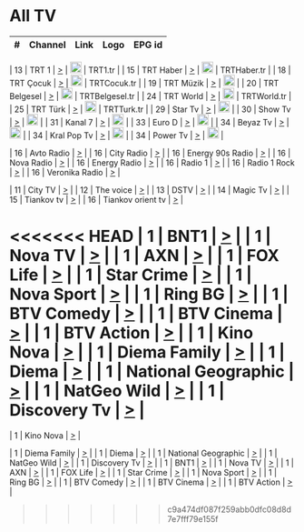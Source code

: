 <h1>All TV</h1>

| #   | Channel        | Link  | Logo | EPG id |
|:---:|:--------------:|:-----:|:----:|:------:|

| 13  | TRT 1            | [>](https://tv-trt1.medya.trt.com.tr/master.m3u8) | <img height="20" src="https://i.imgur.com/j786OLG.png"/> | TRT1.tr |
| 15  | TRT Haber        | [>](https://tv-trthaber.medya.trt.com.tr/master.m3u8) | <img height="20" src="https://i.imgur.com/OVfo8Ab.png"/> | TRTHaber.tr |
| 18  | TRT Çocuk        | [>](https://tv-trtcocuk.medya.trt.com.tr/master.m3u8) | <img height="20" src="https://i.imgur.com/QLFmD6d.png"/> | TRTCocuk.tr |
| 19  | TRT Müzik        | [>](https://tv-trtmuzik.medya.trt.com.tr/master.m3u8) | <img height="20" src="https://i.imgur.com/fIVFCEd.png"/> |
| 20  | TRT Belgesel     | [>](https://tv-trtbelgesel.medya.trt.com.tr/master.m3u8) | <img height="20" src="https://i.imgur.com/MGO87pe.png"/> | TRTBelgesel.tr |
| 24  | TRT World        | [>](https://tv-trtworld.medya.trt.com.tr/master.m3u8) | <img height="20" src="https://i.imgur.com/JEA2xpv.png"/> | TRTWorld.tr |
| 25  | TRT Türk         | [>](https://tv-trtturk.medya.trt.com.tr/master.m3u8) | <img height="20" src="https://i.imgur.com/OSTOQNw.png"/> | TRTTurk.tr |
| 29  | Star Tv   | [>](https://dogus-live.daioncdn.net/startv/startv_360p.m3u8) | <img height="20" src="https://i.imgur.com/IebUZx1.png"/> |
| 30  | Show Tv     | [>](https://ciner-live.daioncdn.net/showtv/showtv.m3u8) | <img height="20" src="https://i.imgur.com/IebUZx1.png"/> |
| 31  | Kanal 7     | [>](https://kanal7-live.daioncdn.net/kanal7/kanal7.m3u8) | <img height="20" src="https://i.imgur.com/IebUZx1.png"/> |
| 33  | Euro D    | [>](https://www.youtube.com/user/KanalD/live) | <img height="20" src="https://i.imgur.com/IebUZx1.png"/> |
| 34  | Beyaz Tv     | [>](https://beyaztv-live.daioncdn.net/beyaztv/beyaztv.m3u8) | <img height="20" src="https://i.imgur.com/IebUZx1.png"/> |
| 34  | Kral Pop Tv     | [>](https://www.youtube.com/watch?v=GuFTuKoXepw) | <img height="20" src="https://i.imgur.com/IebUZx1.png"/> |
| 34  | Power Tv     | [>](https://livetv.powerapp.com.tr/powerTV/powerhd.smil/chunklist.m3u8) | <img height="20" src="https://i.imgur.com/IebUZx1.png"/> |

| 16  | Avto Radio | [>](http://stream.metacast.eu/avtoradio.mp3.m3u) |
| 16  | City Radio | [>](http://stream.metacast.eu/city.aac.m3u) |
| 16  | Energy 90s Radio | [>](http://stream.metacast.eu/energy-90s.m3u) |
| 16  | Nova Radio | [>](http://stream.metacast.eu/nova.aac.m3u) |
| 16  | Energy Radio | [>](http://stream.metacast.eu/nrj.aac.m3u) |
| 16  | Radio 1 | [>](http://stream.metacast.eu/radio1.aac.m3u) |
| 16  | Radio 1 Rock | [>](http://stream.metacast.eu/radio1rock.aac.m3u) |
| 16  | Veronika Radio | [>](http://stream.metacast.eu/veronika.aac.m3u) |

| 11  | City TV | [>](https://tv.city.bg/play/tshls/citytv/index.m3u8) |
| 12  | The voice | [>](https://bss1.neterra.tv/thevoice/thevoice.m3u8) |
| 13  | DSTV | [>](http://46.249.95.140:8081/hls/data.m3u8) |
| 14  | Magic Tv | [>](https://bss1.neterra.tv/magictv/magictv.m3u8) |
| 15  | Tiankov tv | [>](https://streamer103.neterra.tv/tiankov-folk/live.m3u8) |
| 16  | Tiankov orient tv | [>](https://streamer103.neterra.tv/tiankov-orient/live.m3u8) |

<<<<<<< HEAD
| 1 | BNT1 | [>](https://ymkaya.xyz:13545/tv/bnt1/playlist.m3u8?wmsAuthSign=c2VydmVyX3RpbWU9OC8xNy8yMDI1IDY6NDc6MTAgUE0maGFzaF92YWx1ZT1LWUNEUlEwU1RPTVo3TXl0Znh4SkNBPT0mdmFsaWRtaW51dGVzPTYw) |
| 1 | Nova TV | [>](https://ymkaya.xyz:13545/tv/novatv/playlist.m3u8?wmsAuthSign=c2VydmVyX3RpbWU9OC8xNy8yMDI1IDY6NDc6MTkgUE0maGFzaF92YWx1ZT13NnFqbHBPdC9VOFNGUWkzSi85bTVRPT0mdmFsaWRtaW51dGVzPTYw) |
| 1 | AXN | [>](https://ymkaya.xyz:13545/tv/axn/playlist.m3u8?wmsAuthSign=c2VydmVyX3RpbWU9OC8xNy8yMDI1IDY6NDc6MjkgUE0maGFzaF92YWx1ZT1qZUk2dDRRcllwUThwNEZEYThjTnZnPT0mdmFsaWRtaW51dGVzPTYw) |
| 1 | FOX Life | [>](https://ymkaya.xyz:13545/tv/foxlife/playlist.m3u8?wmsAuthSign=c2VydmVyX3RpbWU9OC8xNy8yMDI1IDY6NDc6MzkgUE0maGFzaF92YWx1ZT0wTmdxZUVnckIybnhlUlBSUTdNSHhnPT0mdmFsaWRtaW51dGVzPTYw) |
| 1 | Star Crime | [>](https://ymkaya.xyz:13545/tv/foxcrime/playlist.m3u8?wmsAuthSign=c2VydmVyX3RpbWU9OC8xNy8yMDI1IDY6NDc6NDggUE0maGFzaF92YWx1ZT1oSGQyN1lrWk9BdHA3akhKa2dOUEhBPT0mdmFsaWRtaW51dGVzPTYw) |
| 1 | Nova Sport | [>](https://ymkaya.xyz:13545/tv/novasport/playlist.m3u8?wmsAuthSign=c2VydmVyX3RpbWU9OC8xNy8yMDI1IDY6NDc6NTggUE0maGFzaF92YWx1ZT1nVnpSTlhxTjYrRDNwcUFZL20wTDdBPT0mdmFsaWRtaW51dGVzPTYw) |
| 1 | Ring BG | [>](https://ymkaya.xyz:13545/tv/ringbg/playlist.m3u8?wmsAuthSign=c2VydmVyX3RpbWU9OC8xNy8yMDI1IDY6NDg6MDggUE0maGFzaF92YWx1ZT1Ua1RDbzRlcHRIVnZWZEx2aTlHWVlBPT0mdmFsaWRtaW51dGVzPTYw) |
| 1 | BTV Comedy | [>](https://ymkaya.xyz:13545/tv/btvcomedy/playlist.m3u8?wmsAuthSign=c2VydmVyX3RpbWU9OC8xNy8yMDI1IDY6NDg6MTggUE0maGFzaF92YWx1ZT0wWUxQdFZlVS9sTE5MWlNuS2JUdDBRPT0mdmFsaWRtaW51dGVzPTYw) |
| 1 | BTV Cinema | [>](https://ymkaya.xyz:13545/tv/btvcinema/playlist.m3u8?wmsAuthSign=c2VydmVyX3RpbWU9OC8xNy8yMDI1IDY6NDg6MjggUE0maGFzaF92YWx1ZT1YMmNyQ3hleWhYY1RDNnUrRllRdGpnPT0mdmFsaWRtaW51dGVzPTYw) |
| 1 | BTV Action | [>](https://ymkaya.xyz:13545/tv/btvaction/playlist.m3u8?wmsAuthSign=c2VydmVyX3RpbWU9OC8xNy8yMDI1IDY6NDg6MzcgUE0maGFzaF92YWx1ZT0zRWhVS0V6WWUyOWh6cCs2YU9XbndnPT0mdmFsaWRtaW51dGVzPTYw) |
| 1 | Kino Nova | [>](https://ymkaya.xyz:13545/tv/kinonova/playlist.m3u8?wmsAuthSign=c2VydmVyX3RpbWU9OC8xNy8yMDI1IDY6NDg6NDcgUE0maGFzaF92YWx1ZT1GRy83VWV2RjZZQ29aUVArUVh4dUtnPT0mdmFsaWRtaW51dGVzPTYw) |
| 1 | Diema Family | [>](https://ymkaya.xyz:13545/tv/diemafamily/playlist.m3u8?wmsAuthSign=c2VydmVyX3RpbWU9OC8xNy8yMDI1IDY6NDg6NTYgUE0maGFzaF92YWx1ZT04ZEJPT0ZBOW9KWnBRRHNnWERTYTNRPT0mdmFsaWRtaW51dGVzPTYw) |
| 1 | Diema | [>](https://ymkaya.xyz:13545/tv/diema/playlist.m3u8?wmsAuthSign=c2VydmVyX3RpbWU9OC8xNy8yMDI1IDY6NDk6MDUgUE0maGFzaF92YWx1ZT1kMkoxZ0pJUTEyejdtdjRKVVRzZnF3PT0mdmFsaWRtaW51dGVzPTYw) |
| 1 | National Geographic | [>](https://ymkaya.xyz:13545/tv/natgeo/playlist.m3u8?wmsAuthSign=c2VydmVyX3RpbWU9OC8xNy8yMDI1IDY6NDk6MTUgUE0maGFzaF92YWx1ZT1McFBpMTFiZE1KdWdBM0tRR3BJdkdRPT0mdmFsaWRtaW51dGVzPTYw) |
| 1 | NatGeo Wild | [>](https://ymkaya.xyz:13545/tv/natgeowild/playlist.m3u8?wmsAuthSign=c2VydmVyX3RpbWU9OC8xNy8yMDI1IDY6NDk6MjUgUE0maGFzaF92YWx1ZT1XT0JRY0pPVHdESFFKM2E4ZU5CMTVRPT0mdmFsaWRtaW51dGVzPTYw) |
| 1 | Discovery Tv | [>](https://ymkaya.xyz:13545/tv/discovery/playlist.m3u8?wmsAuthSign=c2VydmVyX3RpbWU9OC8xNy8yMDI1IDY6NDk6MzQgUE0maGFzaF92YWx1ZT1kdEJ6aGxmMGZseWd1YUl2VEY5anB3PT0mdmFsaWRtaW51dGVzPTYw) |
=======


| 1 | Kino Nova | [>](https://ymkaya.xyz:11336/tv/kinonova/playlist.m3u8?wmsAuthSign=c2VydmVyX3RpbWU9MS8yLzIwMjUgNDo0MDoyMCBBTSZoYXNoX3ZhbHVlPWlFS1FrWEtMMVRFM3l5YklUWUJQUHc9PSZ2YWxpZG1pbnV0ZXM9NjA=) |

| 1 | Diema Family | [>](https://ymkaya.xyz:11336/tv/diemafamily/playlist.m3u8?wmsAuthSign=c2VydmVyX3RpbWU9MS8yLzIwMjUgNDo0MDozMCBBTSZoYXNoX3ZhbHVlPUVUaTVKTldvZTF5WVVCM0YwL21kaXc9PSZ2YWxpZG1pbnV0ZXM9NjA=) |
| 1 | Diema | [>](https://ymkaya.xyz:11336/tv/diema/playlist.m3u8?wmsAuthSign=c2VydmVyX3RpbWU9MS8yLzIwMjUgNDo0MDo0MCBBTSZoYXNoX3ZhbHVlPVlYMWVJT2NuUjNpUTBsaytEUFFOS2c9PSZ2YWxpZG1pbnV0ZXM9NjA=) |
| 1 | National Geographic | [>](https://ymkaya.xyz:11336/tv/natgeo/playlist.m3u8?wmsAuthSign=c2VydmVyX3RpbWU9MS8yLzIwMjUgNDo0MTo0MSBBTSZoYXNoX3ZhbHVlPTJQTlVmcG5nYWx0M013eUhGRGxnd0E9PSZ2YWxpZG1pbnV0ZXM9NjA=) |
| 1 | NatGeo Wild | [>](https://ymkaya.xyz:11336/tv/natgeowild/playlist.m3u8?wmsAuthSign=c2VydmVyX3RpbWU9MS8yLzIwMjUgNDo0MTo1MSBBTSZoYXNoX3ZhbHVlPVl1OXZaTTliN0hGWEN3eDBYd1duNkE9PSZ2YWxpZG1pbnV0ZXM9NjA=) |
| 1 | Discovery Tv | [>](https://ymkaya.xyz:11336/tv/discovery/playlist.m3u8?wmsAuthSign=c2VydmVyX3RpbWU9MS8yLzIwMjUgNDo0MjowMSBBTSZoYXNoX3ZhbHVlPWtBQmdLNlY2RmQwWElzMVYzSDJyVkE9PSZ2YWxpZG1pbnV0ZXM9NjA=) |
| 1 | BNT1 | [>](https://ymkaya.xyz:11336/tv/bnt1/playlist.m3u8?wmsAuthSign=c2VydmVyX3RpbWU9MS8yLzIwMjUgNDozODozOCBBTSZoYXNoX3ZhbHVlPVVrMVlRQXpJWlhYeUh6ZFVpSC9NMUE9PSZ2YWxpZG1pbnV0ZXM9NjA=) |
| 1 | Nova TV | [>](https://ymkaya.xyz:11336/tv/novatv/playlist.m3u8?wmsAuthSign=c2VydmVyX3RpbWU9MS8yLzIwMjUgNDozODo0OCBBTSZoYXNoX3ZhbHVlPUVxQjh1a0ZzYkVGZU8zZDFGTzdreVE9PSZ2YWxpZG1pbnV0ZXM9NjA=) |
| 1 | AXN | [>](https://ymkaya.xyz:11336/tv/axn/playlist.m3u8?wmsAuthSign=c2VydmVyX3RpbWU9MS8yLzIwMjUgNDozODo1OCBBTSZoYXNoX3ZhbHVlPUpkWStGY1hkNXhaOVpPZ0thQ0FZL3c9PSZ2YWxpZG1pbnV0ZXM9NjA=) |
| 1 | FOX Life | [>](https://ymkaya.xyz:11336/tv/foxlife/playlist.m3u8?wmsAuthSign=c2VydmVyX3RpbWU9MS8yLzIwMjUgNDozOToxMCBBTSZoYXNoX3ZhbHVlPWt1ZDc1T3AzYlZDTjJnSy9TU0xJZlE9PSZ2YWxpZG1pbnV0ZXM9NjA=) |
| 1 | Star Crime | [>](https://ymkaya.xyz:11336/tv/foxcrime/playlist.m3u8?wmsAuthSign=c2VydmVyX3RpbWU9MS8yLzIwMjUgNDozOToyMCBBTSZoYXNoX3ZhbHVlPXIwVU45Nm9FR1l2enNkTG9TanBxbmc9PSZ2YWxpZG1pbnV0ZXM9NjA=) |
| 1 | Nova Sport | [>](https://ymkaya.xyz:11336/tv/novasport/playlist.m3u8?wmsAuthSign=c2VydmVyX3RpbWU9MS8yLzIwMjUgNDozOTozMCBBTSZoYXNoX3ZhbHVlPXlSZ0UxazVaM0xhSmc0NmR4T0c1T2c9PSZ2YWxpZG1pbnV0ZXM9NjA=) |
| 1 | Ring BG | [>](https://ymkaya.xyz:11336/tv/ringbg/playlist.m3u8?wmsAuthSign=c2VydmVyX3RpbWU9MS8yLzIwMjUgNDozOTo0MCBBTSZoYXNoX3ZhbHVlPTR4aUlFNHVUYWN4enY1WkVuOFZma2c9PSZ2YWxpZG1pbnV0ZXM9NjA=) |
| 1 | BTV Comedy | [>](https://ymkaya.xyz:11336/tv/btvcomedy/playlist.m3u8?wmsAuthSign=c2VydmVyX3RpbWU9MS8yLzIwMjUgNDozOTo1MCBBTSZoYXNoX3ZhbHVlPUtrMTJ2RHNTTUU1RFp1ZkVOdXFSK3c9PSZ2YWxpZG1pbnV0ZXM9NjA=) |
| 1 | BTV Cinema | [>](https://ymkaya.xyz:11336/tv/btvcinema/playlist.m3u8?wmsAuthSign=c2VydmVyX3RpbWU9MS8yLzIwMjUgNDozOTo1OSBBTSZoYXNoX3ZhbHVlPTZWcU9FZW56cG1NM1lrYy8xNE5NeHc9PSZ2YWxpZG1pbnV0ZXM9NjA=) |
| 1 | BTV Action | [>](https://ymkaya.xyz:11336/tv/btvaction/playlist.m3u8?wmsAuthSign=c2VydmVyX3RpbWU9MS8yLzIwMjUgNDo0MDoxMCBBTSZoYXNoX3ZhbHVlPUlDd0ErRkZVWThyMVZwR3c2REdGZ3c9PSZ2YWxpZG1pbnV0ZXM9NjA=) |
>>>>>>> c9a474df087f259abb0dfc08d8d7e7fff79e155f
